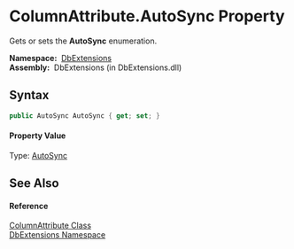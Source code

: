 ColumnAttribute.AutoSync Property
=================================
Gets or sets the **AutoSync** enumeration.

  **Namespace:**  [DbExtensions][1]  
  **Assembly:**  DbExtensions (in DbExtensions.dll)

Syntax
------

```csharp
public AutoSync AutoSync { get; set; }
```

#### Property Value
Type: [AutoSync][2]

See Also
--------

#### Reference
[ColumnAttribute Class][3]  
[DbExtensions Namespace][1]  

[1]: ../README.md
[2]: ../AutoSync/README.md
[3]: README.md